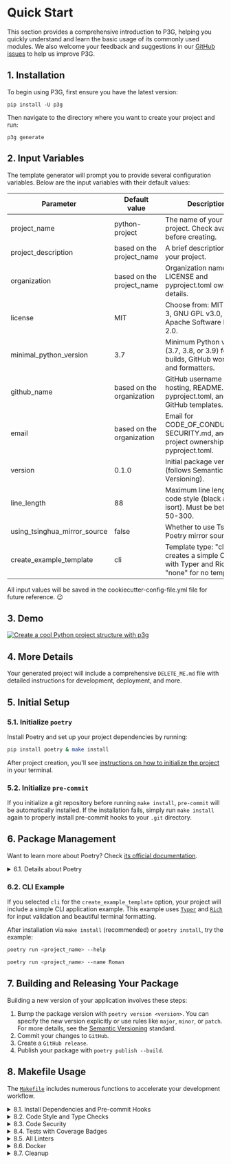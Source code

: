 # Quick Start

This section provides a comprehensive introduction to P3G, helping you quickly understand and learn the basic usage of its commonly used modules. We also welcome your feedback and suggestions in our [GitHub issues](https://github.com/Undertone0809/P3G/issues) to help us improve P3G.

## 1. Installation

To begin using P3G, first ensure you have the latest version:

```shell
pip install -U p3g
```

Then navigate to the directory where you want to create your project and run:

```shell
p3g generate
```

## 2. Input Variables

The template generator will prompt you to provide several configuration variables. Below are the input variables with their default values:

| Parameter                  | Default value               | Description                                                                 |
|----------------------------|-----------------------------|-----------------------------------------------------------------------------|
| project_name               | python-project              | The name of your project. Check availability before creating.               |
| project_description        | based on the project_name   | A brief description of your project.                                        |
| organization               | based on the project_name   | Organization name for LICENSE and pyproject.toml ownership details.         |
| license                    | MIT                         | Choose from: MIT, BSD-3, GNU GPL v3.0, or Apache Software License 2.0.      |
| minimal_python_version     | 3.7                         | Minimum Python version (3.7, 3.8, or 3.9) for builds, GitHub workflows, and formatters. |
| github_name                | based on the organization   | GitHub username for hosting, README.md, pyproject.toml, and GitHub templates. |
| email                      | based on the organization   | Email for CODE_OF_CONDUCT.md, SECURITY.md, and project ownership in pyproject.toml. |
| version                    | 0.1.0                       | Initial package version (follows Semantic Versioning).                      |
| line_length                | 88                          | Maximum line length for code style (black and isort). Must be between 50-300. |
| using_tsinghua_mirror_source | false                     | Whether to use Tsinghua Poetry mirror source.                               |
| create_example_template    | cli                         | Template type: "cli" creates a simple CLI app with Typer and Rich; "none" for no template. |

All input values will be saved in the cookiecutter-config-file.yml file for future reference. 😉

## 3. Demo

[![Create a cool Python project structure with p3g](https://zeeland-bucket.oss-cn-beijing.aliyuncs.com/images/20240519054442.png)](https://www.youtube.com/watch?v=dpKlGRgVp6g "Create a cool Python project structure with p3g")

## 4. More Details

Your generated project will include a comprehensive `DELETE_ME.md` file with detailed instructions for development, deployment, and more.

## 5. Initial Setup

### 5.1. Initialize `poetry`

Install Poetry and set up your project dependencies by running:

```bash
pip install poetry & make install
```

After project creation, you'll see [instructions on how to initialize the project](https://github.com/Undertone0809/python-package-template/tree/main/%7B%7B%20cookiecutter.project_name%20%7D%7D#very-first-steps) in your terminal.

### 5.2. Initialize `pre-commit`

If you initialize a git repository before running `make install`, `pre-commit` will be automatically installed. If the installation fails, simply run `make install` again to properly install pre-commit hooks to your `.git` directory.

## 6. Package Management

Want to learn more about Poetry? Check [its official documentation](https://python-poetry.org/docs/).

<details>
<summary>6.1. Details about Poetry</summary>
<p>

Poetry's [commands](https://python-poetry.org/docs/cli/#commands) are intuitive and easy to learn, such as:

- `poetry add numpy@latest` - Add a package dependency
- `poetry run pytest` - Run tests
- `poetry publish --build` - Build and publish your package

</p>
</details>

### 6.2. CLI Example

If you selected `cli` for the `create_example_template` option, your project will include a simple CLI application example. This example uses [`Typer`](https://github.com/tiangolo/typer) and [`Rich`](https://github.com/willmcgugan/rich) for input validation and beautiful terminal formatting.

After installation via `make install` (recommended) or `poetry install`, try the example:

```bash
poetry run <project_name> --help
```

```bash
poetry run <project_name> --name Roman
```

## 7. Building and Releasing Your Package

Building a new version of your application involves these steps:

1. Bump the package version with `poetry version <version>`. You can specify the new version explicitly or use rules like `major`, `minor`, or `patch`. For more details, see the [Semantic Versioning](https://semver.org/) standard.
2. Commit your changes to `GitHub`.
3. Create a `GitHub release`.
4. Publish your package with `poetry publish --build`.

## 8. Makefile Usage

The [`Makefile`](https://github.com/Undertone0809/python-package-template/blob/main/%7B%7B%20cookiecutter.project_name%20%7D%7D/Makefile) includes numerous functions to accelerate your development workflow.

<details>
<summary>8.1. Install Dependencies and Pre-commit Hooks</summary>
<p>

Install all requirements:

```bash
make install
```

Install pre-commit hooks after `git init`:

```bash
make pre-commit-install
```

</p>
</details>

<details>
<summary>8.2. Code Style and Type Checks</summary>
<p>

Format your code automatically using `ruff`:

```bash
make format
```

Check code style without modifying files:

```bash
make check-codestyle
```

> Note: `check-codestyle` uses `ruff` and `darglint` libraries

</p>
</details>

<details>
<summary>8.3. Code Security</summary>
<p>

Run security checks:

```bash
make check-safety
```

This command runs `Poetry` integrity checks and identifies security issues using `Safety` and `Bandit`.

</p>
</details>

<details>
<summary>8.4. Tests with Coverage Badges</summary>
<p>

Run tests with pytest:

```bash
make test
```

</p>
</details>

<details>
<summary>8.5. All Linters</summary>
<p>

Run all linters with a single command:

```bash
make lint
```

This is equivalent to:

```bash
make check-codestyle && make test && make check-safety
```

</p>
</details>

<details>
<summary>8.6. Docker</summary>
<p>

Build a Docker image:

```bash
make docker-build
```

This is equivalent to:

```bash
make docker-build VERSION=latest
```

Remove the Docker image:

```bash
make docker-remove
```

For more information, see the [Docker documentation](https://github.com/Undertone0809/python-package-template/tree/main/%7B%7B%20cookiecutter.project_name%20%7D%7D/docker).

</p>
</details>

<details>
<summary>8.7. Cleanup</summary>
<p>

Delete Python cache files:

```bash
make pycache-remove
```

Remove package build artifacts:

```bash
make build-remove
```

Delete .DS_STORE files:

```bash
make dsstore-remove
```

Remove .mypycache:

```bash
make mypycache-remove
```

Or run all cleanup tasks at once:

```bash
make cleanup
```

</p>
</details>
